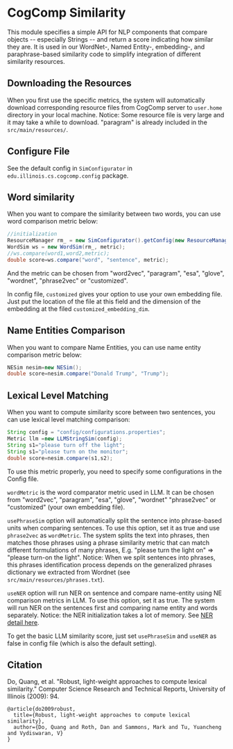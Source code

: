 # CogComp Similarity

This module specifies a simple API for NLP components that compare
objects -- especially Strings -- and return a score indicating how
similar they are.  It is used in our WordNet-, Named Entity-, embedding-,
and paraphrase-based similarity code to simplify integration of
different similarity resources.

## Downloading the Resources

When you first use the specific metrics, the system will automatically download corresponding resource files from CogComp server to `user.home` directory in your local machine.
Notice: Some resource file is very large and it may take a while to download. "paragram" is already included in the `src/main/resources/`.

## Configure File

See the default config in `SimConfigurator` in `edu.illinois.cs.cogcomp.config` package.


## Word similarity
When you want to compare the similarity between two words, you can use word comparison metric below:

```java
//initialization
ResourceManager rm_ = new SimConfigurator().getConfig(new ResourceManager(file));
WordSim ws = new WordSim(rm_, metric);
//ws.compare(word1,word2,metric);
double score=ws.compare("word", "sentence", metric);
```

And the metric can be chosen from "word2vec", "paragram", "esa", "glove", "wordnet", "phrase2vec" or "customized".

In config file, `customized` gives your option to use your own embedding file. Just put the location of the file at this field and the dimension of the embedding at the filed `customized_embedding_dim`.


## Name Entities Comparison
When you want to compare Name Entities, you can use name entity comparison metric below:

```java
NESim nesim=new NESim();
double score=nesim.compare("Donald Trump", "Trump");
```

## Lexical Level Matching
When you want to compute similarity score between two sentences, you can use lexical level matching comparison:

```java
String config = "config/configurations.properties";
Metric llm =new LLMStringSim(config);
String s1="please turn off the light";
String s1="please turn on the monitor";
double score=nesim.compare(s1,s2);
```

To use this metric properly, you need to specify some configurations in the Config file.

`wordMetric` is the  word comparator metric used in LLM. It can be chosen from "word2vec", "paragram", "esa", "glove", "wordnet" "phrase2vec" or "customized" (your own embedding file).

`usePhraseSim` option will automatically split the sentence into phrase-based units when comparing sentences. To use this option, set it as true and use `phrase2vec` as `wordMetric`. The system splits the text into phrases, then matches those phrases using a phrase similarity metric that can match different formulations of many phrases, E.g. "please turn the light on" => "please turn-on the light". Notice: When we split sentences into phrases, this phrases identification process depends on the generalized phrases dictionary we extracted from Wordnet (see `src/main/resources/phrases.txt`).

`useNER` option will run NER on sentence and compare name-entity using NE comparison metrics in LLM. To use this option, set it as true. The system will run NER on the sentences first and comparing name entity and words separately. Notice: the NER initialization takes a lot of memory. See [NER detail here](http://cogcomp.cs.illinois.edu/page/software_view/NETagger).

To get the basic LLM similarity score, just set `usePhraseSim` and `useNER` as false in config file (which is also the default setting).


## Citation

Do, Quang, et al. "Robust, light-weight approaches to compute lexical similarity." Computer Science Research and Technical Reports, University of Illinois (2009): 94.


```
@article{do2009robust,
  title={Robust, light-weight approaches to compute lexical similarity},
  author={Do, Quang and Roth, Dan and Sammons, Mark and Tu, Yuancheng and Vydiswaran, V}
}
```
